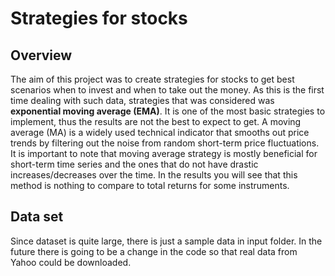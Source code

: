 # Strategies for stocks

## Overview

The aim of this project was to create strategies for stocks to get best scenarios when to invest and when to take out the money. As this is the first time dealing with such data, strategies that was considered was **exponential moving average (EMA)**. It is one of the most basic strategies to implement, thus the results are not the best to expect to get. A moving average (MA) is a widely used technical indicator that smooths out price trends by filtering out the noise from random short-term price fluctuations. It is important to note that moving average strategy is mostly beneficial for short-term time series and the ones that do not have drastic increases/decreases over the time. In the results you will see that this method is nothing to compare to total returns for some instruments.

## Data set

Since dataset is quite large, there is just a sample data in input folder. In the future there is going to be a change in the code so that real data from Yahoo could be downloaded.
